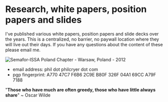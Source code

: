 # Research, white papers, position papers and slides

I've published various white papers, position papers and slide decks over the years. This is a centralized, no barrier, no paywall location where they will live out their days. If you have any questions about the content of these please email me.

![Semafor-ISSA Poland Chapter - Warsaw, Poland - 2012](2012-semaforpoland-philcryer-isyourdatasecureprivacyandtrustinthesocialweb)

* email address:      phil dot philcryer dot com
* pgp fingerprint:    A770 47C7 F6B6 2C9E B80F 326F 04A1 69CC A79F 7188

"__Those who have much are often greedy, those who have little always share__" ~ Oscar Wilde

